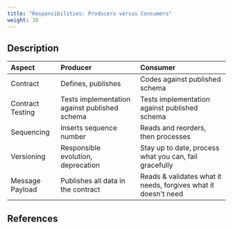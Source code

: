 ```yaml
---
title: "Responsibilities: Producers versus Consumers"
weight: 30
---
```


## Description
Aspect | Producer | Consumer
:----- | :------- | :-------
Contract | Defines, publishes | Codes against published schema
Contract Testing | Tests implementation against published schema | Tests implementation against published schema
Sequencing | Inserts sequence number | Reads and reorders, then processes
Versioning | Responsible evolution, deprecation | Stay up to date, process what you can, fail gracefully
Message Payload | Publishes all data in the contract | Reads & validates what it needs, forgives what it doesn't need

## References
